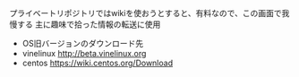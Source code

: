 プライベートリポジトリではwikiを使おうとすると、有料なので、この画面で我慢する
主に趣味で拾った情報の転送に使用

- OS旧バージョンのダウンロード先
- vinelinux
http://beta.vinelinux.org
- centos
https://wiki.centos.org/Download
